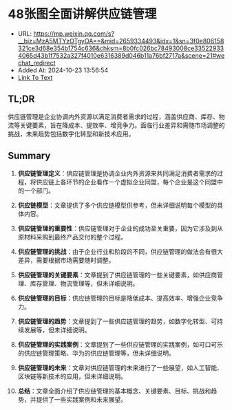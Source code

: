 # 48张图全面讲解供应链管理
- URL: https://mp.weixin.qq.com/s?__biz=MzA5MTYzOTgyOA==&mid=2659334493&idx=1&sn=3f0e806158321ce3d68e354b1754c636&chksm=8b0fc026bc78493008ce335229334065d43b1f7532a327f4010e6316389d046b11a76bf2717a&scene=21#wechat_redirect
- Added At: 2024-10-23 13:56:54
- [Link To Text](2024-10-23-48张图全面讲解供应链管理_raw.md)

## TL;DR
供应链管理是企业协调内外资源以满足消费者需求的过程，涵盖供应商、库存、物流等关键要素，旨在降成本、提效率、增竞争力。面临行业差异和需随市场调整的挑战，未来趋势包括数字化转型和新技术应用。

## Summary
1. **供应链管理定义**：供应链管理是协调企业内外资源来共同满足消费者需求的过程，将供应链上各环节的企业看作一个虚拟企业同盟，每个企业是这个同盟中的一个部门。

2. **供应链模型**：文章提供了多个供应链模型供参考，但未详细说明每个模型的具体内容。

3. **供应链管理的重要性**：供应链管理对于企业的成功至关重要，因为它涉及到从原材料采购到最终产品交付的整个过程。

4. **供应链管理的挑战**：由于企业行业和阶段的不同，供应链管理的做法会有很大差异，需要根据市场需要随时调整。

5. **供应链管理的关键要素**：文章提到了供应链管理的一些关键要素，如供应商管理、库存管理、物流管理等，但未详细说明。

6. **供应链管理的目标**：供应链管理的目标是降低成本、提高效率、增强企业竞争力。

7. **供应链管理的趋势**：文章提到了一些供应链管理的趋势，如数字化转型、可持续发展等，但未详细说明。

8. **供应链管理的实践案例**：文章提到了一些供应链管理的实践案例，如可口可乐的供应链管理策略、华为的供应链管理等，但未详细说明。

9. **供应链管理的未来**：文章对供应链管理的未来进行了一些展望，如人工智能、区块链等新技术的应用，但未详细说明。

10. **总结**：文章全面介绍了供应链管理的基本概念、关键要素、目标、挑战和趋势，并提供了一些实践案例和未来展望。
